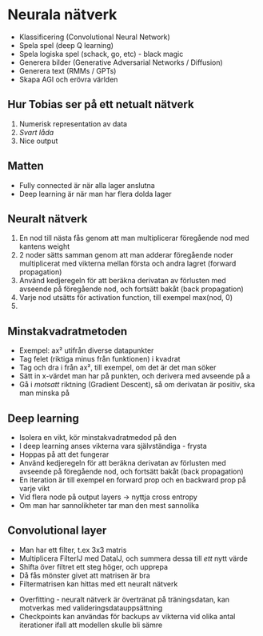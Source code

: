 # Neurala nätverk

- Klassificering (Convolutional Neural Network)
- Spela spel (deep Q learning)
- Spela logiska spel (schack, go, etc) - black magic
- Generera bilder (Generative Adversarial Networks / Diffusion)
- Generera text (RMMs / GPTs)
- Skapa AGI och erövra världen

## Hur Tobias ser på ett netualt nätverk
1. Numerisk representation av data
2. *Svart låda*
3. Nice output

## Matten
- Fully connected är när alla lager anslutna
- Deep learning är när man har flera dolda lager

## Neuralt nätverk
1. En nod till nästa fås genom att man multiplicerar föregående nod med kantens weight
2. 2 noder sätts samman genom att man adderar föregående noder multiplicerat med vikterna mellan första och andra lagret (forward propagation)
3. Använd kedjeregeln för att beräkna derivatan av förlusten med avseende på föregående nod, och fortsätt bakåt (back propagation)
4. Varje nod utsätts för activation function, till exempel max(nod, 0)
5. 

## Minstakvadratmetoden
- Exempel: ax² utifrån diverse datapunkter
- Tag felet (riktiga minus från funktionen) i kvadrat
- Tag och dra i från ax², till exempel, om det är det man söker
- Sätt in x-värdet man har på punkten, och derivera med avseende på a
- Gå i *motsatt* riktning (Gradient Descent), så om derivatan är positiv, ska man minska på

## Deep learning
- Isolera en vikt, kör minstakvadratmedod på den
- I deep learning anses vikterna vara självständiga - frysta
- Hoppas på att det fungerar
- Använd kedjeregeln för att beräkna derivatan av förlusten med avseende på föregående nod, och fortsätt bakåt (back propagation)
- En iteration är till exempel en forward prop och en backward prop på varje vikt
- Vid flera node på output layers -> nyttja cross entropy
- Om man har sannolikheter tar man den mest sannolika

## Convolutional layer
- Man har ett filter, t.ex 3x3 matris
- Multiplicera FilterIJ med DataIJ, och summera dessa till *ett* nytt värde
- Shifta över filtret ett steg höger, och upprepa
- Då fås mönster givet att matrisen är bra
- Filtermatrisen kan hittas med ett neuralt nätverk

* Overfitting - neuralt nätverk är övertränat på träningsdatan, kan motverkas med valideringsdatauppsättning
* Checkpoints kan användas för backups av vikterna vid olika antal iterationer ifall att modellen skulle bli sämre
